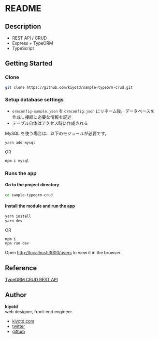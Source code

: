 # README

## Description

- REST API / CRUD
- Express + TypeORM
- TypeScript

## Getting Started

### Clone

```bash
git clone https://github.com/kiyotd/sample-typeorm-crud.git
```

### Setup database settings

- `ormconfig-sample.json` を `ormconfig.json` にリネーム後、データベースを作成し接続に必要な情報を記述
- テーブル自体はアクセス時に作成される

MySQL を使う場合は、以下のモジュールが必要です。

```bash
yarn add mysql
```

OR

```bash
npm i mysql
```

### Runs the app

#### Go to the project directory

```bash
cd sample-typeorm-crud
```

#### Install the module and run the app

```bash
yarn install
yarn dev
```

OR

```bash
npm i
npm run dev
```


Open [http://localhost:3000/users](http://localhost:3000/users) to view it in the browser.

## Reference

[TypeORM CRUD REST API](https://www.youtube.com/watch?v=pCxL1sdjeCc)

## Author

**kiyotd**  
web designer, front-end engineer

- [kiyotd.com](https://kiyotd.com/)
- [twitter](https://twitter.com/_kiyotd)
- [github](https://github.com/kiyotd)
